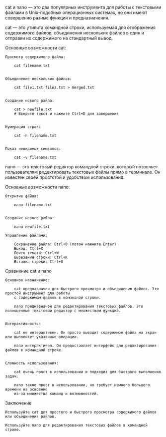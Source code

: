 cat и nano — это два популярных инструмента для работы с текстовыми файлами в Unix-подобных операционных системах,
но они имеют совершенно разные функции и предназначения.


cat — это утилита командной строки, используемая для отображения содержимого файлов,
объединения нескольких файлов в один и отправки их содержимого на стандартный вывод.


Основные возможности cat:

    Просмотр содержимого файла:

        cat filename.txt


    Объединение нескольких файлов:

        cat file1.txt file2.txt > merged.txt


    Создание нового файла:

        cat > newfile.txt
        # Введите текст и нажмите Ctrl+D для завершения


    Нумерация строк:

        cat -n filename.txt


    Показ невидимых символов:

        cat -v filename.txt



nano — это текстовый редактор командной строки, который позволяет пользователям редактировать текстовые файлы прямо в терминале.
Он известен своей простотой и удобством использования.

Основные возможности nano:

    Открытие файла:

        nano filename.txt


    Создание нового файла:

        nano newfile.txt

    Управление файлами:

        Сохранение файла: Ctrl+O (потом нажмите Enter)
        Выход: Ctrl+X
        Поиск текста: Ctrl+W
        Вырезание строки: Ctrl+K
        Вставка строки: Ctrl+U



Сравнение cat и nano

    Основное назначение:

        cat предназначен для быстрого просмотра и объединения файлов. Это простой инструмент для работы 
        с содержимым файлов в командной строке.

        nano предназначен для редактирования текстовых файлов. Это полноценный текстовый редактор с множеством функций.


    Интерактивность:

        cat не интерактивен. Он просто выводит содержимое файла на экран или выполняет указанные операции.

        nano интерактивен. Он предоставляет интерфейс для редактирования файлов в командной строке.


    Сложность использования:

        cat очень прост в использовании и подходит для быстрого выполнения задач.

        nano также прост в использовании, но требует немного большего времени на освоение 
        из-за множества команд и возможностей.


Заключение

    Используйте cat для простого и быстрого просмотра содержимого файлов или объединения файлов.
    
    Используйте nano для редактирования текстовых файлов в командной строке.

